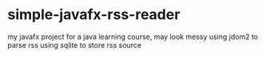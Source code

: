 # simple-javafx-rss-reader
my javafx project for a java learning course, may look messy
using jdom2 to parse rss
using sqlite to store rss source
